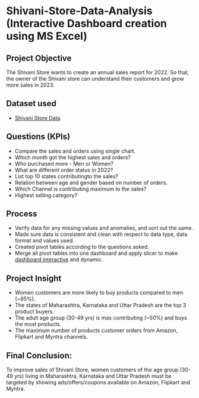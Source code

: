 # Shivani-Store-Data-Analysis (Interactive Dashboard creation using MS Excel)

## **Project Objective**

The Shivani Store wants to create an annual sales report for 2022. So that, the owner of the Shivani store can understand their customers and grow more sales in 2023.

## **Dataset used**
- <a href="https://github.com/DIVERGE646/Sales-report-in-Excel/blob/main/Shivani%20Store%20Data.xlsx">Shivani Store Data</a>

## **Questions (KPIs)**

- Compare the sales and orders using single chart.
- Which month got the highest sales and orders?
- Who purchased more - Men or Women?
- What are different order status in 2022?
- List top 10 states contributingto the sales?
- Relation between age and gender based on number of orders.
- Which Channel is contributing maximum to the sales?
- Highest selling category?



## **Process**

- Verify data for any missing values and anomalies, and sort out the same.
- Made sure data is consistent and clean with respect to data type, data format and values used.
- Created pivot tables according to the questions asked.
- Merge all pivot tables into one dashboard and apply slicer to make <a href="https://github.com/DIVERGE646/Sales-report-in-Excel/blob/main/Shivani%20Store%20Data%20Analysis.xlsx">dashboard interactive</a> and dynamic.




## **Project Insight**

- Women customers are more likely to buy products compared to men (~65%).
- The states of Maharashtra, Karnataka and Uttar Pradesh are the top 3 product buyers.
- The adult age group (30-49 yrs) is max contributing (~50%) and buys the most products.
- The maximum number of products customer orders from Amazon, Flipkart and Myntra channels.



## **Final Conclusion:**

To improve sales of Shivani Store, women customers of the age group (30-49 yrs) living in Maharashtra, Karnataka and Uttar Pradesh must be targeted by showing ads/offers/coupons available on Amazon, Flipkart and Myntra.

